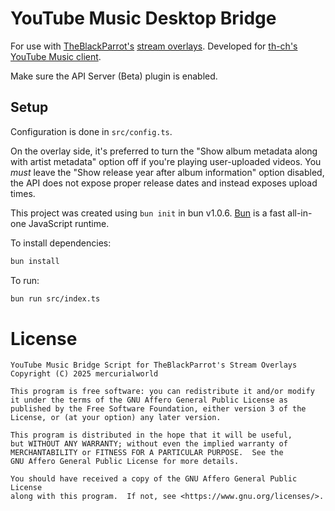 # YouTube Music Desktop Bridge

For use with [TheBlackParrot's](https://theblackparrot.me) [stream overlays](https://theblackparrot.me/overlays). Developed for [th-ch's YouTube Music client](https://github.com/th-ch/youtube-music/tree/master).

Make sure the API Server (Beta) plugin is enabled.

## Setup

Configuration is done in `src/config.ts`.

On the overlay side, it's preferred to turn the "Show album metadata along with artist metadata" option off if you're playing user-uploaded videos. You *must* leave the "Show release year after album information" option disabled, the API does not expose proper release dates and instead exposes upload times.

This project was created using `bun init` in bun v1.0.6. [Bun](https://bun.sh) is a fast all-in-one JavaScript runtime.

To install dependencies:

```bash
bun install
```

To run:

```bash
bun run src/index.ts
```

# License 

```
YouTube Music Bridge Script for TheBlackParrot's Stream Overlays
Copyright (C) 2025 mercurialworld 

This program is free software: you can redistribute it and/or modify
it under the terms of the GNU Affero General Public License as
published by the Free Software Foundation, either version 3 of the
License, or (at your option) any later version.

This program is distributed in the hope that it will be useful,
but WITHOUT ANY WARRANTY; without even the implied warranty of
MERCHANTABILITY or FITNESS FOR A PARTICULAR PURPOSE.  See the
GNU Affero General Public License for more details.

You should have received a copy of the GNU Affero General Public License
along with this program.  If not, see <https://www.gnu.org/licenses/>.
```
